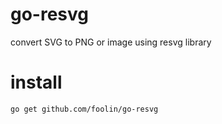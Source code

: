 # go-resvg
convert SVG to PNG or image using resvg library


# install
```shell
go get github.com/foolin/go-resvg
```
